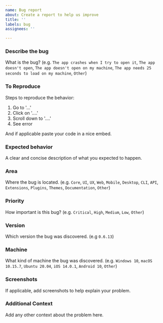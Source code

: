 ```yaml
---
name: Bug report
about: Create a report to help us improve
title: ''
labels: bug
assignees: ''

---
```


### **Describe the bug**

What is the bug? (e.g. `The app crashes when I try to open it`, `The app doesn't open`, `The app doesn't open on my machine`, `The app needs 25 seconds to load on my machine`, `Other`)

### **To Reproduce**

Steps to reproduce the behavior:
1. Go to '...'
2. Click on '....'
3. Scroll down to '....'
4. See error

And if applicable paste your code in a nice embed.

### **Expected behavior**

A clear and concise description of what you expected to happen.

### **Area**

Where the bug is located. (e.g. `Core`, `UI`, `UX`, `Web`, `Mobile`, `Desktop`, `CLI`, `API`, `Extensions`, `Plugins`, `Themes`, `Documentation`, `Other`)

### **Priority**

How important is this bug? (e.g. `Critical`, `High`, `Medium`, `Low`, `Other`)

### **Version**

Which version the bug was discovered. (e.g `0.6.13`)

### **Machine**

What kind of machine the bug was discovered. (e.g. `Windows 10`, `macOS 10.15.7`, `Ubuntu 20.04`, `iOS 14.0.1`, `Android 10`, `Other`)

### **Screenshots**

If applicable, add screenshots to help explain your problem.

### **Additional Context**

Add any other context about the problem here.
